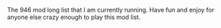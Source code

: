 The 946 mod long list that I am currently running.
Have fun and enjoy for anyone else crazy enough to play this mod list.
